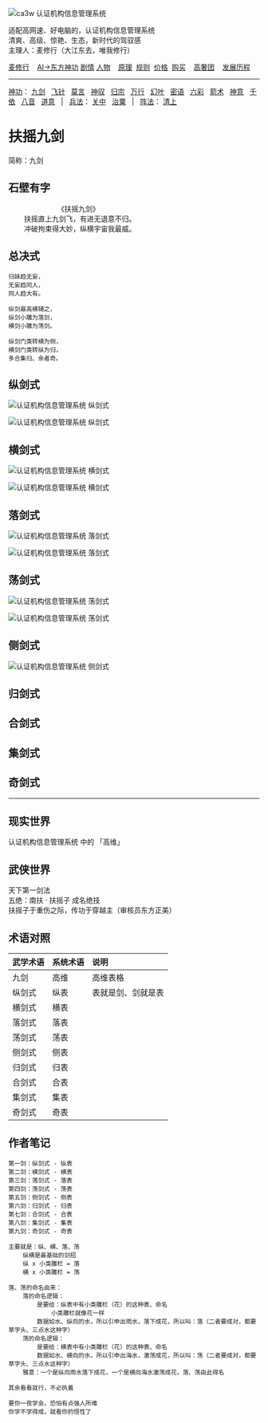![](../../static/ca3w.png "ca3w 认证机构信息管理系统")

适配高网速、好电脑的，认证机构信息管理系统 <br/>
清爽、高级、惊艳、生态，新时代的驾驭感 <br/>
主理人：麦修行（大江东去，唯我修行）

[麦修行][]&nbsp;&nbsp;&nbsp;&nbsp;[AI->东方神功][东方神功]&nbsp;[剧情][]&nbsp;[人物][]&nbsp;&nbsp;&nbsp;&nbsp;[原理][]&nbsp;&nbsp;[规则][]&nbsp;&nbsp;[价格][]&nbsp;&nbsp;[购买][]&nbsp;&nbsp;&nbsp;&nbsp;[高奢团][]&nbsp;&nbsp;&nbsp;&nbsp;[发展历程][]

[麦修行]: https://github.com/ca3w/BEST
[东方神功]: https://github.com/ca3w/ai-dongfangshengong
[剧情]: https://github.com/ca3w/dongfangernvqing/blob/main/root/BEST.md
[人物]: https://github.com/ca3w/dongfangernvqing/blob/main/root/renwu.md
[原理]: https://github.com/ca3w/key
[规则]: https://github.com/ca3w/rule
[价格]: https://github.com/ca3w/pricing
[购买]: https://github.com/ca3w/howtobuy
[高奢团]: https://github.com/ca3w/tuan
[发展历程]: https://github.com/ca3w/development

***

[神功][]：&nbsp;[九剑][]&nbsp;&nbsp;&nbsp;[飞针][]&nbsp;&nbsp;&nbsp;[莫言][]&nbsp;&nbsp;&nbsp;[神驭][]&nbsp;&nbsp;&nbsp;[归宗][]&nbsp;&nbsp;&nbsp;[万行][]&nbsp;&nbsp;&nbsp;[幻叶][]&nbsp;&nbsp;&nbsp;[密语][]&nbsp;&nbsp;&nbsp;[六彩][]&nbsp;&nbsp;&nbsp;[箭术][]&nbsp;&nbsp;&nbsp;[神意][]&nbsp;&nbsp;&nbsp;[千依][]&nbsp;&nbsp;&nbsp;[八音][]&nbsp;&nbsp;&nbsp;[道意][]&nbsp;&nbsp;&nbsp;|&nbsp;&nbsp;&nbsp;[兵法][]：&nbsp;[关中][]&nbsp;&nbsp;&nbsp;[治粟][]&nbsp;&nbsp;&nbsp;|&nbsp;&nbsp;&nbsp;[阵法][]：&nbsp;[清上][]

[神功]: https://github.com/ca3w/ai-dongfangshengong

[九剑]: ../../wugong/fuyaojiujian/BEST.md
[飞针]: ../../wugong/feizhenbaodian/BEST.md
[莫言]: ../../wugong/moyan/BEST.md
[神驭]: ../../wugong/shenyu/BEST.md
[归宗]: ../../wugong/baichuanguizong/BEST.md
[万行]: ../../wugong/yufengwanxing/BEST.md
[幻叶]: ../../wugong/huanyezhi/BEST.md
[密语]: ../../wugong/chenqiaomiyu/BEST.md
[六彩]: ../../wugong/liucaishenjian/BEST.md
[箭术]: ../../wugong/linjiajianshu/BEST.md
[神意]: ../../wugong/shenyiduoxinzhao/BEST.md
[千依]: ../../wugong/qianyizijian/BEST.md
[八音]: ../../wugong/bayinshengxin/BEST.md
[道意]: ../../wugong/daoyicuican/BEST.md

[兵法]: https://github.com/ca3w/ai-dongfangshengong#兵法目录

[关中]: ../../bingfa/guanzhongzhanfa/BEST.md
[治粟]: ../../bingfa/zhisubingfa/BEST.md

[阵法]: https://github.com/ca3w/ai-dongfangshengong#阵法目录

[清上]: ../../zhenfa/qingshangbeidouzhen/BEST.md

# 扶摇九剑

简称：九剑

## 石壁有字

&nbsp;&nbsp;&nbsp;&nbsp;&nbsp;&nbsp;&nbsp;&nbsp;&nbsp;&nbsp;&nbsp;&nbsp;&nbsp;&nbsp;&nbsp;&nbsp;&nbsp;&nbsp;&nbsp;&nbsp;&nbsp;&nbsp;&nbsp;&nbsp;&nbsp;《扶摇九剑》 <br/>
&nbsp;&nbsp;&nbsp;&nbsp;&nbsp;&nbsp;&nbsp;&nbsp;扶摇直上九剑飞，有进无退意不归。 <br/>
&nbsp;&nbsp;&nbsp;&nbsp;&nbsp;&nbsp;&nbsp;&nbsp;冲破拘束得大妙，纵横宇宙我最威。

## 总决式

```text
归妹趋无妄，
无妄趋同人，
同人趋大有。

纵剑最高横辅之，
纵剑小雕为落剑，
横剑小雕为荡剑。

纵剑门类转横为侧，
横剑门类转纵为归，
多合集归、余者奇。
```

## 纵剑式

![](./static/01-zongjianshi.jpg "认证机构信息管理系统 纵剑式")

![](./static/02-zongjianshi.jpg "认证机构信息管理系统 纵剑式")

## 横剑式

![](./static/03-hengjianshi.jpg "认证机构信息管理系统 横剑式")

![](./static/04-hengjianshi.jpg "认证机构信息管理系统 横剑式")

## 落剑式

![](./static/05-luojianshi.gif "认证机构信息管理系统 落剑式")

![](./static/06-luojianshi.gif "认证机构信息管理系统 落剑式")

## 荡剑式

![](./static/07-dangjianshi.gif "认证机构信息管理系统 荡剑式")

![](./static/08-dangjianshi.gif "认证机构信息管理系统 荡剑式")

## 侧剑式

![](./static/09-cejianshi.jpg "认证机构信息管理系统 侧剑式")

## 归剑式

## 合剑式

## 集剑式

## 奇剑式

***

## 现实世界

认证机构信息管理系统 中的 「高维」

## 武侠世界

天下第一剑法 <br/>
五绝：南扶 · 扶摇子 成名绝技 <br/>
扶摇子于重伤之际，传功于穿越主（审核员东方正美）

## 术语对照

武学术语  |系统术语  |说明
:---------|:---------|:-------------------
九剑      |高维      |高维表格
纵剑式    |纵表      |表就是剑、剑就是表
横剑式    |横表      |
落剑式    |落表      |
荡剑式    |荡表      |
侧剑式    |侧表      |
归剑式    |归表      |
合剑式    |合表      |
集剑式    |集表      |
奇剑式    |奇表      |

## 作者笔记

```text
第一剑：纵剑式 - 纵表
第二剑：横剑式 - 横表
第三剑：落剑式 - 落表
第四剑：荡剑式 - 荡表
第五剑：侧剑式 - 侧表
第六剑：归剑式 - 归表
第七剑：合剑式 - 合表
第八剑：集剑式 - 集表
第九剑：奇剑式 - 奇表

主要就是：纵、横、落、荡
    纵横是最基础的剑招
    纵 x 小类雕栏 = 落
    横 x 小类雕栏 = 荡

落、荡的命名由来：
    落的命名逻辑：
        是要给：纵表中有小类雕栏（花）的这种表、命名
            小类雕栏就像花一样
        数据如水、纵向的水，所以引申出雨水，落下成花，所以叫：落（二者要成对，都要草字头、三点水这种字）
    荡的命名逻辑：
        是要给：横表中有小类雕栏（花）的这种表、命名
        数据如水、横向的水，所以引申出海水，激荡成花，所以叫：荡（二者要成对，都要草字头、三点水这种字）
    雅意：一个是纵向雨水落下成花，一个是横向海水激荡成花，落、荡由此得名

其余看看就行，不必执着

要你一夜学会，恐怕有点强人所难
你学不学得成，就看你的悟性了
```
